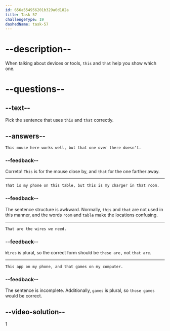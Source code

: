```yaml
---
id: 656a554956201b329a0d182a
title: Task 57
challengeType: 19
dashedName: task-57
---
```


# --description--

When talking about devices or tools, `this` and `that` help you show which one.

# --questions--

## --text--

Pick the sentence that uses `this` and `that` correctly.

## --answers--

`This mouse here works well, but that one over there doesn't.`

### --feedback--

Correto! `This` is for the mouse close by, and `that` for the one farther away.

---

`That is my phone on this table, but this is my charger in that room.`

### --feedback--

The sentence structure is awkward. Normally, `this` and `that` are not used in this manner, and the words `room` and `table` make the locations confusing.

---

`That are the wires we need.`

### --feedback--

`Wires` is plural, so the correct form should be `these are,` not `that are`.

---

`This app on my phone, and that games on my computer.`

### --feedback--

The sentence is incomplete. Additionally, `games` is plural, so `those games` would be correct.

## --video-solution--

1
